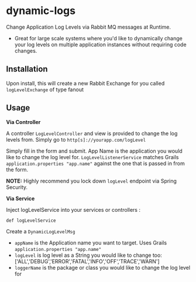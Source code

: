 dynamic-logs
============

Change Application Log Levels via Rabbit MQ messages at Runtime.  

- Great for large scale systems where you'd like to dynamically change your log levels on multiple application instances without requiring code changes.


Installation
-------

Upon install, this will create a new Rabbit Exchange for you called ```logLevelExchange``` of type fanout


Usage
-------

**Via Controller**

A controller ```LogLevelController``` and view is provided to change the log levels from.  Simply go to ```http[s]://yourapp.com/logLevel```

Simply fill in the form and submit.  App Name is the application you would like to change the log level for. ```LogLevelListenerService``` matches Grails ```application.properties "app.name"``` against the one that is passed in from the form.


**NOTE:** Highly recommend you lock down ```logLevel``` endpoint via Spring Security.

**Via Service**

Inject logLevelService into your services or controllers :

    def logLevelService

Create a ```DynamicLogLevelMsg```

- ```appName``` is the Application name you want to target.  Uses Grails ```application.properties "app.name"```
- ```logLevel``` is log level as a String you would like to change too: ['ALL','DEBUG','ERROR','FATAL','INFO','OFF','TRACE','WARN']
- ```loggerName``` is the package or class you would like to change the log level for

